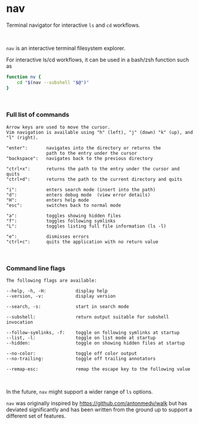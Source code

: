 # nav
Terminal navigator for interactive `ls` and `cd` workflows.

<br/>



`nav` is an interactive terminal filesystem explorer.

For interactive ls/cd workflows, it can be used in a bash/zsh function such as
```bash
function nv {
	cd "$(nav --subshell "$@")"
}
```

<br/>

### Full list of commands

	Arrow keys are used to move the cursor.
	Vim navigation is available using "h" (left), "j" (down) "k" (up), and "l" (right).

	"enter":       navigates into the directory or returns the
	               path to the entry under the cursor
	"backspace":   navigates back to the previous directory

	"ctrl+x":      returns the path to the entry under the cursor and quits
	"ctrl+d":      returns the path to the current directory and quits

	"i":           enters search mode (insert into the path)
	"d":           enters debug mode  (view error details)
	"H":           enters help mode
	"esc":         switches back to normal mode

	"a":           toggles showing hidden files
	"f":           toggles following symlinks
	"L":           toggles listing full file information (ls -l)

	"e":           dismisses errors
	"ctrl+c":      quits the application with no return value

<br/>

### Command line flags

	The following flags are available:

	--help, -h, -H:           display help
	--version, -v:            display version

	--search, -s:             start in search mode

	--subshell:               return output suitable for subshell invocation

	--follow-symlinks, -f:    toggle on following symlinks at startup
	--list, -l:               toggle on list mode at startup
	--hidden:                 toggle on showing hidden files at startup

	--no-color:               toggle off color output
	--no-trailing:            toggle off trailing annotators

	--remap-esc:              remap the escape key to the following value
<br/>

In the future, `nav` might support a wider range of `ls` options.

`nav` was originally inspired by https://github.com/antonmedv/walk but has deviated significantly and has been written from the ground up to support a different set of features.
